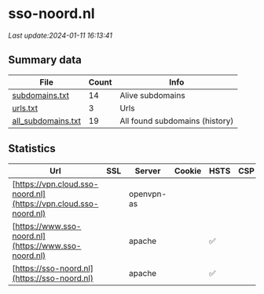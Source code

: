 # sso-noord.nl
*Last update:2024-01-11 16:13:41*
## Summary data
| File       | Count | Info |
|------------|-------|------|
|[subdomains.txt](/data/sso-noord/subdomains.txt)|14|Alive subdomains|
|[urls.txt](/data/sso-noord/urls.txt)|3|Urls|
|[all_subdomains.txt](/data/sso-noord/all_subdomains.txt)|19|All found subdomains (history)|
## Statistics
| Url | SSL | Server | Cookie | HSTS | CSP | XFO | XXP | RP | Tech |
|------------|-------|------|------|------|------|------|------|------|------|
|[https://vpn.cloud.sso-noord.nl](https://vpn.cloud.sso-noord.nl)| |openvpn-as| | | |:white_check_mark: | | |:white_check_mark: | || |
|[https://www.sso-noord.nl](https://www.sso-noord.nl)| |apache| |:white_check_mark: | | | | |:white_check_mark: | |Apache HTTP Server H...| |
|[https://sso-noord.nl](https://sso-noord.nl)| |apache| |:white_check_mark: | | | | |:white_check_mark: | |Apache HTTP Server H...| |